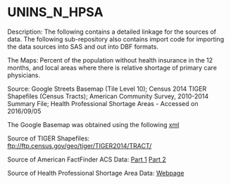 # UNINS_N_HPSA

Description: The following contains a detailed linkage for the sources of data. The following sub-repository also contains import code for importing the data sources into SAS and out into DBF formats.

The Maps: Percent of the population without health insurance in the 12 months, and local areas where there is relative shortage of primary care physicians.



Source: Google Streets Basemap (Tile Level 10); Census 2014 TIGER Shapefiles (Census Tracts); American Community Survey, 2010-2014 Summary File; Health Professional Shortage Areas - Accessed on 2016/09/05

The Google Basemap was obtained using the following [xml](http://www.gdal.org/frmt_wms_googlemaps_tms.xml)

Source of TIGER Shapefiles: ftp://ftp.census.gov/geo/tiger/TIGER2014/TRACT/

Source of American FactFinder ACS Data: [Part 1](http://factfinder.census.gov/bkmk/table/1.0/en/ACS/14_5YR/S2701/0400000US01.14000|0400000US02.14000|0400000US04.14000|0400000US05.14000|0400000US06.14000|0400000US08.14000|0400000US09.14000|0400000US10.14000|0400000US11.14000|0400000US12.14000|0400000US13.14000|0400000US15.14000|0400000US16.14000|0400000US17.14000|0400000US18.14000|0400000US19.14000|0400000US20.14000|0400000US21.14000|0400000US22.14000|0400000US23.14000|0400000US24.14000|0400000US25.14000|0400000US26.14000|0400000US27.14000|0400000US28.14000) [Part 2](http://factfinder.census.gov/bkmk/table/1.0/en/ACS/14_5YR/S2701/0400000US29.14000|0400000US30.14000|0400000US31.14000|0400000US32.14000|0400000US33.14000|0400000US34.14000|0400000US35.14000|0400000US36.14000|0400000US37.14000|0400000US38.14000|0400000US39.14000|0400000US40.14000|0400000US41.14000|0400000US42.14000|0400000US44.14000|0400000US45.14000|0400000US46.14000|0400000US47.14000|0400000US48.14000|0400000US49.14000|0400000US50.14000|0400000US51.14000|0400000US53.14000|0400000US54.14000|0400000US55.14000|0400000US56.14000|0400000US72.14000)

Source of Health Professional Shortage Area Data: [Webpage](https://datawarehouse.hrsa.gov/data/datadownload.aspx#MainContent_ctl00_gvDD_lbl_dd_topic_ttl_24) 
